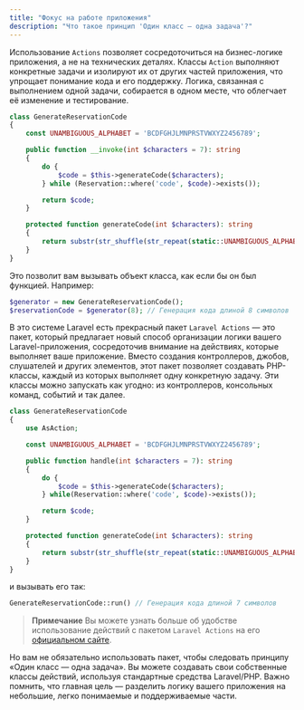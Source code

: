 ```yaml
---
title: "Фокус на работе приложения"
description: "Что такое принцип 'Один класс — одна задача'?"
---
```


Использование `Actions` позволяет сосредоточиться на бизнес-логике приложения, а не на технических деталях.
Классы `Action` выполняют конкретные задачи и изолируют их от других частей приложения, что упрощает понимание кода и
его поддержку. Логика, связанная с выполнением одной задачи, собирается в одном месте, что облегчает её изменение и тестирование.


```php
class GenerateReservationCode
{
    const UNAMBIGUOUS_ALPHABET = 'BCDFGHJLMNPRSTVWXYZ2456789';

    public function __invoke(int $characters = 7): string
    {
        do {
            $code = $this->generateCode($characters);
        } while (Reservation::where('code', $code)->exists());

        return $code;
    }

    protected function generateCode(int $characters): string
    {
        return substr(str_shuffle(str_repeat(static::UNAMBIGUOUS_ALPHABET, $characters)), 0, $characters);
    }
}
```

Это позволит вам вызывать объект класса, как если бы он был функцией. Например:
```php
$generator = new GenerateReservationCode();
$reservationCode = $generator(8); // Генерация кода длиной 8 символов
```


В это системе Laravel есть прекрасный пакет `Laravel Actions` — это пакет, который предлагает новый способ организации
логики вашего Laravel-приложения, сосредоточив внимание на действиях, которые выполняет ваше приложение. Вместо создания
контроллеров, джобов, слушателей и других элементов, этот пакет позволяет создавать PHP-классы, каждый из которых
выполняет одну конкретную задачу. Эти классы можно запускать как угодно: из контроллеров, консольных команд, событий и
так далее.

```php
class GenerateReservationCode
{
    use AsAction;

    const UNAMBIGUOUS_ALPHABET = 'BCDFGHJLMNPRSTVWXYZ2456789';

    public function handle(int $characters = 7): string
    {
        do {
            $code = $this->generateCode($characters);
        } while(Reservation::where('code', $code)->exists());

        return $code;
    }

    protected function generateCode(int $characters): string
    {
        return substr(str_shuffle(str_repeat(static::UNAMBIGUOUS_ALPHABET, $characters)), 0, $characters);
    }
}
```

и вызывать его так:
```php
GenerateReservationCode::run() // Генерация кода длиной 7 символов
```

> **Примечание** Вы можете узнать больше об удобстве использование действий с пакетом `Laravel Actions` на его [официальном сайте](https://laravelactions.com/).

Но вам не обязательно использовать пакет, чтобы следовать принципу «Один класс — одна задача». Вы можете создавать свои
собственные классы действий, используя стандартные средства Laravel/PHP. Важно помнить, что главная цель — разделить логику
вашего приложения на небольшие, легко понимаемые и поддерживаемые части.
